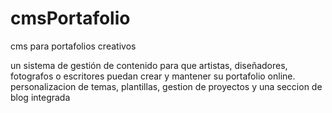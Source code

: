 # cmsPortafolio
cms para portafolios creativos

un sistema de gestión de contenido para que artistas, diseñadores, fotografos o escritores puedan crear y mantener su portafolio online. personalizacion de temas, plantillas, gestion de proyectos y una seccion de blog integrada

